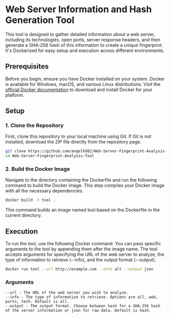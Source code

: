 # Web Server Information and Hash Generation Tool

This tool is designed to gather detailed information about a web server, including its technologies, open ports, server response headers, and then generate a SHA-256 hash of this information to create a unique fingerprint. It's Dockerized for easy setup and execution across different environments.

## Prerequisites

Before you begin, ensure you have Docker installed on your system. Docker is available for Windows, macOS, and various Linux distributions. Visit the [official Docker documentation](https://docs.docker.com/get-docker/) to download and install Docker for your platform.

## Setup

### 1. Clone the Repository

First, clone this repository to your local machine using Git. If Git is not installed, download the ZIP file directly from the repository page.

```bash
git clone https://github.com/angelk982/Web-Server-Fingerprint-Analysis-Tool.git
cd Web-Server-Fingerprint-Analysis-Tool
```
### 2. Build the Docker Image

Navigate to the directory containing the Dockerfile and run the following command to build the Docker image. This step compiles your Docker image with all the necessary dependencies.

```bash
docker build -t tool .
```
This command builds an image named tool based on the Dockerfile in the current directory.

## Execution
To run the tool, use the following Docker command. You can pass specific arguments to the tool by appending them after the image name. The tool accepts arguments for specifying the URL of the web server to analyze, the type of information to retrieve (--info), and the output format (--output).

```bash
docker run tool --url http://example.com --info all --output json
```
### Arguments
    --url - The URL of the web server you wish to analyze.
    --info - The type of information to retrieve. Options are all, web, ports, tech. Default is all.
    --output - The output format. Choose between hash for a SHA-256 hash of the server information or json for raw data. Default is hash.
